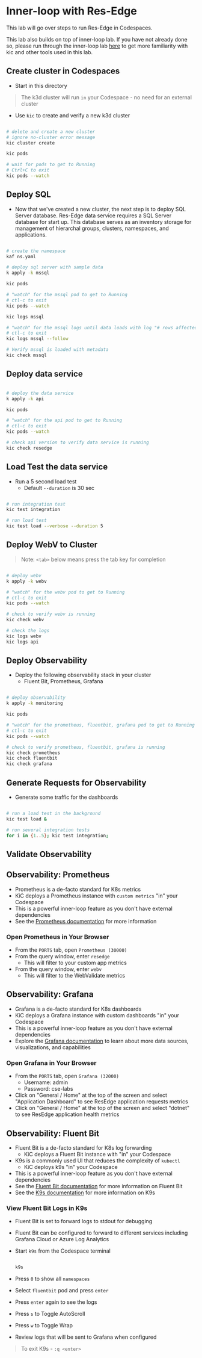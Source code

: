 # Inner-loop with Res-Edge

This lab will go over steps to run Res-Edge in Codespaces.

This lab also builds on top of inner-loop lab. If you have not already done so, please run through the inner-loop lab [here](../../inner-loop.md#inner-loop) to get more familiarity with kic and other tools used in this lab.

## Create cluster in Codespaces

- Start in this directory

> The k3d cluster will run `in` your Codespace - no need for an external cluster

- Use `kic` to create and verify a new k3d cluster

```bash

# delete and create a new cluster
# ignore no-cluster error message
kic cluster create

kic pods

# wait for pods to get to Running
# Ctrl+C to exit
kic pods --watch

```

## Deploy SQL

- Now that we've created a new cluster, the next step is to deploy SQL Server database. Res-Edge data service requires a SQL Server database for start up. This database serves as an inventory storage for management of hierarchal groups, clusters, namespaces, and applications.

```bash

# create the namespace
kaf ns.yaml

# deploy sql server with sample data
k apply -k mssql

kic pods

# "watch" for the mssql pod to get to Running
# ctl-c to exit
kic pods --watch

kic logs mssql

# "watch" for the mssql logs until data loads with log "# rows affected"
# ctl-c to exit
kic logs mssql --follow

# Verify mssql is loaded with metadata
kic check mssql

```

## Deploy data service

```bash

# deploy the data service
k apply -k api

kic pods

# "watch" for the api pod to get to Running
# ctl-c to exit
kic pods --watch

# check api version to verify data service is running
kic check resedge

```

## Load Test the data service

- Run a 5 second load test
  - Default `--duration` is 30 sec

```bash

# run integration test
kic test integration

# run load test
kic test load --verbose --duration 5
```

## Deploy WebV to Cluster

>Note: `<tab>` below means press the tab key for completion

```bash

# deploy webv
k apply -k webv

# "watch" for the webv pod to get to Running
# ctl-c to exit
kic pods --watch

# check to verify webv is running
kic check webv

# check the logs
kic logs webv
kic logs api

```

## Deploy Observability

- Deploy the following observability stack in your cluster
  - Fluent Bit, Prometheus, Grafana

```bash

# deploy observability
k apply -k monitoring

kic pods

# "watch" for the prometheus, fluentbit, grafana pod to get to Running
# ctl-c to exit
kic pods --watch

# check to verify prometheus, fluentbit, grafana is running
kic check prometheus
kic check fluentbit
kic check grafana

```

## Generate Requests for Observability

- Generate some traffic for the dashboards

```bash

# run a load test in the background
kic test load &

# run several integration tests
for i in {1..5}; kic test integration;

```

## Validate Observability

## Observability: Prometheus

- Prometheus is a de-facto standard for K8s metrics
- KiC deploys a Prometheus instance with `custom metrics` "in" your Codespace
- This is a powerful inner-loop feature as you don't have external dependencies
- See the [Prometheus documentation](https://prometheus.io/docs/introduction/overview/) for more information

### Open Prometheus in Your Browser

- From the `PORTS` tab, open `Prometheus (30000)`
- From the query window, enter `resedge`
  - This will filter to your custom app metrics
- From the query window, enter `webv`
  - This will filter to the WebValidate metrics

## Observability: Grafana

- Grafana is a de-facto standard for K8s dashboards
- KiC deploys a Grafana instance with custom dashboards "in" your Codespace
- This is a powerful inner-loop feature as you don't have external dependencies
- Explore the [Grafana documentation](https://grafana.com/docs/) to learn about more data sources, visualizations, and capabilities

### Open Grafana in Your Browser

- From the `PORTS` tab, open `Grafana (32000)`
  - Username: admin
  - Password: cse-labs
- Click on "General / Home" at the top of the screen and select "Application Dashboard" to see ResEdge application requests metrics
- Click on "General / Home" at the top of the screen and select "dotnet" to see ResEdge application health metrics

## Observability: Fluent Bit

- Fluent Bit is a de-facto standard for K8s log forwarding
  - KiC deploys a Fluent Bit instance with "in" your Codespace
- K9s is a commonly used UI that reduces the complexity of `kubectl`
  - KiC deploys k9s "in" your Codespace
- This is a powerful inner-loop feature as you don't have external dependencies
- See the [Fluent Bit documentation](https://docs.fluentbit.io/manual/) for more information on Fluent Bit
- See the [K9s documentation](https://k9scli.io/topics/commands/) for more information on K9s

### View Fluent Bit Logs in K9s

- Fluent Bit is set to forward logs to stdout for debugging
- Fluent Bit can be configured to forward to different services including Grafana Cloud or Azure Log Analytics

- Start `k9s` from the Codespace terminal

  ```bash

  k9s

  ```

- Press `0` to show all `namespaces`
- Select `fluentbit` pod and press `enter`
- Press `enter` again to see the logs
- Press `s` to Toggle AutoScroll
- Press `w` to Toggle Wrap
- Review logs that will be sent to Grafana when configured

> To exit K9s - `:q <enter>`
